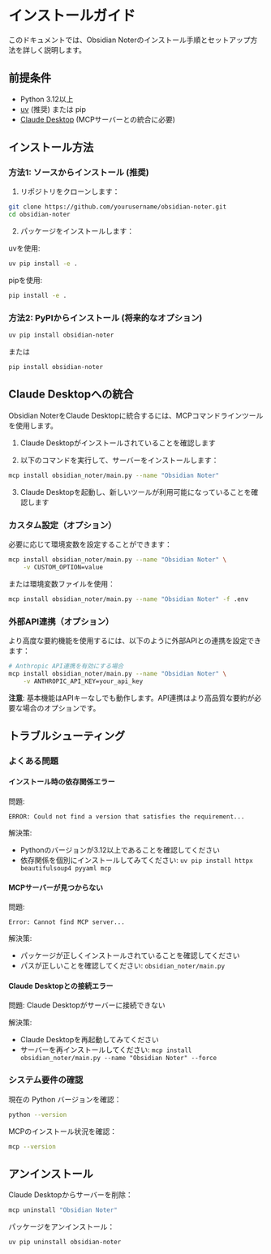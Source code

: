 # インストールガイド

このドキュメントでは、Obsidian Noterのインストール手順とセットアップ方法を詳しく説明します。

## 前提条件

- Python 3.12以上
- [uv](https://docs.astral.sh/uv/) (推奨) または pip
- [Claude Desktop](https://claude.ai/download) (MCPサーバーとの統合に必要)

## インストール方法

### 方法1: ソースからインストール (推奨)

1. リポジトリをクローンします：

```bash
git clone https://github.com/yourusername/obsidian-noter.git
cd obsidian-noter
```

2. パッケージをインストールします：

uvを使用:
```bash
uv pip install -e .
```

pipを使用:
```bash
pip install -e .
```

### 方法2: PyPIからインストール (将来的なオプション)

```bash
uv pip install obsidian-noter
```

または

```bash
pip install obsidian-noter
```

## Claude Desktopへの統合

Obsidian NoterをClaude Desktopに統合するには、MCPコマンドラインツールを使用します。

1. Claude Desktopがインストールされていることを確認します

2. 以下のコマンドを実行して、サーバーをインストールします：

```bash
mcp install obsidian_noter/main.py --name "Obsidian Noter"
```

3. Claude Desktopを起動し、新しいツールが利用可能になっていることを確認します

### カスタム設定（オプション）

必要に応じて環境変数を設定することができます：

```bash
mcp install obsidian_noter/main.py --name "Obsidian Noter" \
    -v CUSTOM_OPTION=value
```

または環境変数ファイルを使用：

```bash
mcp install obsidian_noter/main.py --name "Obsidian Noter" -f .env
```

### 外部API連携（オプション）

より高度な要約機能を使用するには、以下のように外部APIとの連携を設定できます：

```bash
# Anthropic API連携を有効にする場合
mcp install obsidian_noter/main.py --name "Obsidian Noter" \
    -v ANTHROPIC_API_KEY=your_api_key
```

**注意**: 基本機能はAPIキーなしでも動作します。API連携はより高品質な要約が必要な場合のオプションです。

## トラブルシューティング

### よくある問題

#### インストール時の依存関係エラー

問題:
```
ERROR: Could not find a version that satisfies the requirement...
```

解決策:
- Pythonのバージョンが3.12以上であることを確認してください
- 依存関係を個別にインストールしてみてください: `uv pip install httpx beautifulsoup4 pyyaml mcp`

#### MCPサーバーが見つからない

問題:
```
Error: Cannot find MCP server...
```

解決策:
- パッケージが正しくインストールされていることを確認してください
- パスが正しいことを確認してください: `obsidian_noter/main.py`

#### Claude Desktopとの接続エラー

問題:
Claude Desktopがサーバーに接続できない

解決策:
- Claude Desktopを再起動してみてください
- サーバーを再インストールしてください: `mcp install obsidian_noter/main.py --name "Obsidian Noter" --force`

### システム要件の確認

現在の Python バージョンを確認：

```bash
python --version
```

MCPのインストール状況を確認：

```bash
mcp --version
```

## アンインストール

Claude Desktopからサーバーを削除：

```bash
mcp uninstall "Obsidian Noter"
```

パッケージをアンインストール：

```bash
uv pip uninstall obsidian-noter
```
